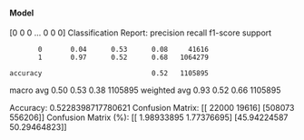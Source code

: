 #### Model
[0 0 0 ... 0 0 0]
Classification Report:
              precision    recall  f1-score   support

           0       0.04      0.53      0.08     41616
           1       0.97      0.52      0.68   1064279

    accuracy                           0.52   1105895
   macro avg       0.50      0.53      0.38   1105895
weighted avg       0.93      0.52      0.66   1105895

Accuracy: 0.5228398717780621
Confusion Matrix:
[[ 22000  19616]
 [508073 556206]]
Confusion Matrix (%):
[[ 1.98933895  1.77376695]
 [45.94224587 50.29464823]]
